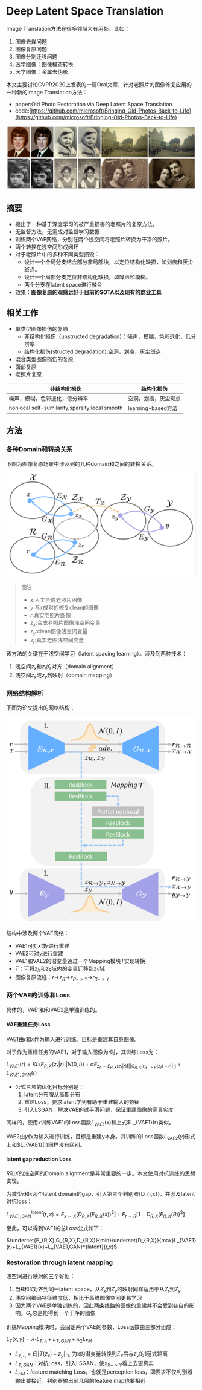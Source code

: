 # Deep Latent Space Translation

Image Translation方法在很多领域大有用处。比如：

1. 图像去燥问题
2. 图像复原问题
3. 图像分割迁移问题
4. 医学图像：图像模态转换
5. 医学图像：金属去伪影

本文主要讨论CVPR2020上发表的一篇Oral文章，针对老照片的图像修复应用的一种新的Image Translation方法：

- paper:Old Photo Restoration via Deep Latent Space Translation
- code:[https://github.com/microsoft/Bringing-Old-Photos-Back-to-Life](https://github.com/microsoft/Bringing-Old-Photos-Back-to-Life)

![](../imgres/2020-11-22-10-48-42.png)

## 摘要

- 提出了一种基于深度学习的被严重损害的老照片的复原方法。
- 无监督方法，无需成对监督学习数据
- 训练两个VAE网络，分别在两个浅空间将老照片转换为干净的照片。
- 两个转换在浅空间形成闭环
- 对于老照片中的多种不同类型损毁：
  - 设计一个全局分支结合部分非局部块，以定位结构化缺损，如划痕和灰尘斑点。
  - 设计一个局部分支定位非结构化缺损，如噪声和模糊。
  - 两个分支在latent space进行融合
- 效果：**图像复原的观感远好于目前的SOTA以及现有的商业工具**

## 相关工作

- 单类型图像损伤的复原
  - 非结构化损伤（unstructed degradation）：噪声，模糊，色彩退化，低分辨率
  - 结构化损伤(structed degradation):空洞，划痕，灰尘斑点
- 混合类型图像损伤的复原
- 面部复原
- 老照片复原

|  非结构化损伤   | 结构化损伤  |
|  ------------  | ---------  |
| 噪声，模糊，色彩退化，低分辨率  | 空洞，划痕，灰尘斑点 |
|  nonlocal self-sumilarity;sparsity;local smooth | learning-based方法 |

## 方法

### 各种Domain和转换关系

下图为图像复原场景中涉及到的几种domain和之间的转换关系。

![](../imgres/2020-11-22-11-17-26.png)

>图注
>
>- $x$:人工合成老照片图像
>- $y$:与$x$成对的修复clean的图像
>- $r$:真实老照片图像
>- $z_x$:合成老照片图像浅空间变量
>- $z_y$:clean图像浅空间变量
>- $z_r$:真实老图浅空间变量

该方法的关键在于浅空间学习（latent spacing learning）。涉及到两种技术：

1. 浅空间$z_x$和$z_r$的对齐（domain alignment）
2. 浅空间$z_x$或$z_y$到映射（domain mapping）

### 网络结构解析

下图为论文提出的网络结构：

![](../imgres/2020-11-22-11-24-46.png)

结构中涉及两个VAE网络：

- VAE1可对$x$或$r$进行重建
- VAE2可对$y$进行重建
- VAE1和VAE2的潜变量通过一个Mapping模块$T$实现转换
- $T$：可将$z_X$和$z_R$域内的变量迁移到$z_Y$域
- 图像复原流程：$r$->$z_R$->$z_{R->Y}$->$r_{R->Y}$

### 两个VAE的训练和Loss

具体的，VAE1和和VAE2是单独训练的。

#### VAE重建任务Loss

VAE1由$r$和$x$作为输入进行训练。目标是重建其自身图像。

对于作为重建任务的VAE1，对于输入图像为$r$时，其训练Loss为：

$L_{VAE1}(r)=KL(E_{R,X}(z_r|r)||N(0,I))+\alpha E_{z_r\sim E_{R,X}(z_r|r)[||G_{R,X}(r_{R->R}|z_r)-r||_1]}+L_{VAE1,GAN}(r)$

- 公式三项的优化目标分别是：
  1. latent分布服从高斯分布
  2. 重建Loss，要求latent学到有助于重建输入的特征
  3. 引入LSGAN，解决VAE的过平滑问题，保证重建图像的高真实度

同样的，使用$x$训练VAE1的Loss函数$L_{VAE1}(x)$和上式$L_{VAE1}(r)类似。

VAE2由$y$作为输入进行训练，目标是重建y本身。其训练的Loss函数$L_{VAE2}(y)$形式上和$L_{VAE1}(r)同样没有区别。

#### latent gap reduction Loss

$R$和$X$的浅空间的Domain alignment是非常重要的一步。本文使用对抗训练的思想实现。

为减少$r$和$x$两个latent domain的gap，引入第三个判别器{D_{r,x}}，并涉及latent对抗loss：

$L_{VAE1,GAN}^{latent}(r,x)=E_{x\sim X}[D_{R,X}(E_{R,X}(x))^2]+E_{r \sim R}[1-D_{R,X}(E_{R,X}(R))^2]$

至此，可以得到VAE1的总Loss公式如下：

$\underset{E_{R,X},G_{R,X},D_{R,X}}{min}\underset{D_{R,X}}{max}L_{VAE1}(r)+L_{VAE1}(x)+L_{VAE1,GAN}^{latent}(r,x)$

### Restoration through latent mapping

浅空间进行映射的三个好处：

1. 当$R$和$X$对齐到同一latent space，从$Z_x$到$Z_y$的映射同样适用于从$Z_r$到$Z_y$
2. 浅空间编码特征维度低，相比于高维图像空间更易学习
3. 因为两个VAE是单独训练的，因此两条线路的图像的重建并不会受到各自的影响。$G_y$总是能得到一个干净的图像

训练Mapping模块时，会固定两个VAE的参数，Loss函数由三部分组成：

$L_T(x,y)=\lambda_1L_{T,l_1}+L_{T,GAN}+\lambda_2L_{FM}$

- $L_{T,l_1}=E||T(z_x)-z_y||_1$, 为x的潜变量转换到$Z_Y$后与$z_y$的1范式距离
- $L_{T,GAN}$：对抗Loss，引入LSGAN，使$x_{X->Y}$看上去更真实
- $L_{FM}$：feature matching Loss，也就是perception loss，即要求不仅判别器输出要接近，判别器输出前几层的feature map也要相近

